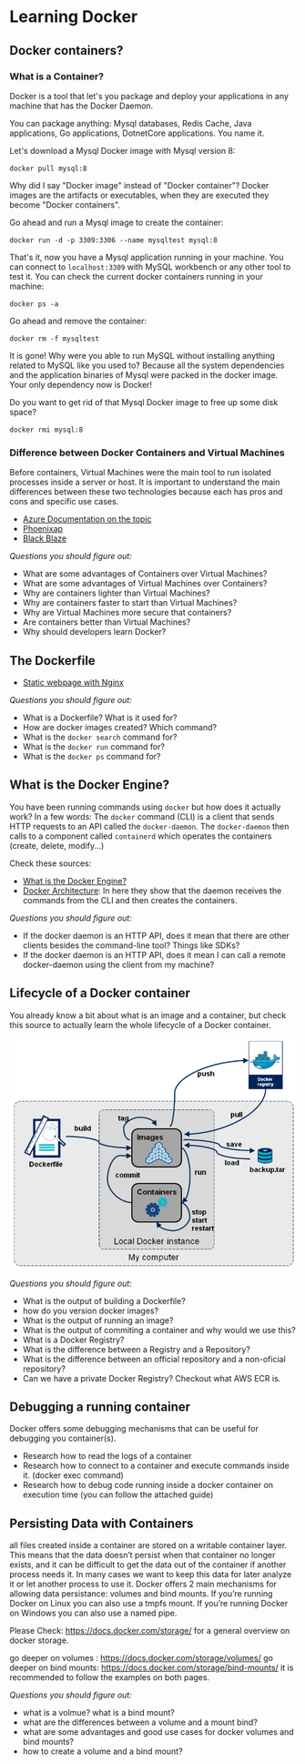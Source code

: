 # Learning Docker

## Docker containers?
### What is a Container?
Docker is a tool that let's you package and deploy your applications in any machine that has the Docker Daemon.

You can package anything: Mysql databases, Redis Cache, Java applications, Go applications, DotnetCore applications. You name it.

Let's download a Mysql Docker image with Mysql version 8:
```
docker pull mysql:8
```
Why did I say "Docker image" instead of "Docker container"? Docker images are the artifacts or executables, when they are executed they become "Docker containers".

Go ahead and run a Mysql image to create the container:
```
docker run -d -p 3309:3306 --name mysqltest mysql:8
```
That's it, now you have a Mysql application running in your machine. You can connect to `localhost:3309` with MySQL workbench or any other tool to test it.
You can check the current docker containers running in your machine:
```
docker ps -a
```
Go ahead and remove the container:
```
docker rm -f mysqltest
```
It is gone! Why were you able to run MySQL without installing anything related to MySQL like you used to? Because all the system dependencies and the application binaries of Mysql were packed in the docker image. Your only dependency now is Docker!

Do you want to get rid of that Mysql Docker image to free up some disk space?
```
docker rmi mysql:8
```

### Difference between Docker Containers and Virtual Machines
Before containers, Virtual Machines were the main tool to run isolated processes inside a server or host. It is important to understand the main differences between these two technologies because each has pros and cons and specific use cases.

- [Azure Documentation on the topic](https://docs.microsoft.com/en-us/virtualization/windowscontainers/about/containers-vs-vm)
- [Phoenixap](https://phoenixnap.com/kb/containers-vs-vms)
- [Black Blaze](https://www.backblaze.com/blog/vm-vs-containers/)

*Questions you should figure out:*

- What are some advantages of Containers over Virtual Machines?
- What are some advantages of Virtual Machines over Containers?
- Why are containers lighter than Virtual Machines?
- Why are containers faster to start than Virtual Machines?
- Why are Virtual Machines more secure that containers?
- Are containers better than Virtual Machines?
- Why should developers learn Docker?

## The Dockerfile

- [Static webpage with Nginx](https://www.katacoda.com/courses/docker/create-nginx-static-web-server)

*Questions you should figure out:*
- What is a Dockerfile? What is it used for?
- How are docker images created? Which command?
- What is the `docker search` command for?
- What is the `docker run` command for?
- What is the `docker ps` command for?


## What is the Docker Engine?

You have been running commands using `docker` but how does it actually work? In a few words: The `docker` command (CLI) is a client that sends HTTP requests to an API called the `docker-daemon`. The `docker-daemon` then calls to a component called `containerd` which operates the containers (create, delete, modify...)

Check these sources:
- [What is the Docker Engine?](https://docs.docker.com/engine/)
- [Docker Architecture](https://www.katacoda.com/courses/docker/create-nginx-static-web-server): In here they show that the daemon receives the commands from the CLI and then creates the containers.

*Questions you should figure out:*
- If the docker daemon is an HTTP API, does it mean that there are other clients besides the command-line tool? Things like SDKs?
- If the docker daemon is an HTTP API, does it mean I can call a remote docker-daemon using the client from my machine?

## Lifecycle of a Docker container
You already know a bit about what is an image and a container, but check this source to actually learn the whole lifecycle of a Docker container.

![](../images/docker-lifecycle.png)

*Questions you should figure out:*
- What is the output of building a Dockerfile?
- how do you version docker images? 
- What is the output of running an image?
- What is the output of commiting a container and why would we use this?
- What is a Docker Registry?
- What is the difference between a Registry and a Repository?
- What is the difference between an official repository and a non-oficial repository?
- Can we have a private Docker Registry? Checkout what AWS ECR is.

## Debugging a running container
Docker offers some debugging mechanisms that can be useful for debugging you container(s).
- Research how to read the logs of a container
- Research how to connect to a container and execute commands inside it. (docker exec command)
- Research how to debug code running inside a docker container on execution time (you can follow the attached guide)

## Persisting Data with Containers
all files created inside a container are stored on a writable container layer. This means that the  data doesn’t persist when that container
no longer exists, and it can be difficult to get the data out of the container if another process needs it. In many cases we want to keep this data for
later analyze it or let another process to use it. Docker offers 2 main  mechanisms for allowing data persistance: volumes and bind mounts. If you’re running Docker on Linux you can also use a tmpfs mount. If you’re running Docker on Windows you can also use a named pipe.

Please Check: 
https://docs.docker.com/storage/
for a general overview on docker storage.

go deeper on volumes : https://docs.docker.com/storage/volumes/ 
go deeper on bind mounts: https://docs.docker.com/storage/bind-mounts/
it is recommended to follow the examples on both pages.

*Questions you should figure out:*
- what is a volmue? what is a bind mount?
- what are the differences between a volume and a mount bind?
- what are some advantages and good use cases for docker volumes and bind mounts? 
- how to create a volume and a bind mount? 
